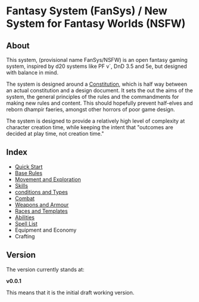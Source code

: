 # Fantasy System (FanSys) / New System for Fantasy Worlds (NSFW)

## About

This system, (provisional name FanSys/NSFW) is an open fantasy gaming system, inspired by d20 systems like PF v`, DnD 3.5 and 5e, but designed with balance in mind.

The system is designed around a [Constitution](constitution.md), which is half way between an actual constitution and a design document. It sets the out the aims of the system, the general principles of the rules and the commandments for making new rules and content. This should hopefully prevent half-elves and reborn dhampir faeries, amongst other horrors of poor game design.

The system is designed to provide a relatively high level of complexity at character creation time, while keeping the intent that "outcomes are decided at play time, not creation time."

## Index

- [Quick Start](quick-start.md)
- [Base Rules](base-rules.md)
- [Movement and Exploration](movement-exploration.md)
- [Skills](skills.md)
- [conditions and Types](conditions-types.md)
- [Combat](combat.md)
- [Weapons and Armour](weapons-armour.md)
- [Races and Templates](races.md)
- [Abilities](abilities.md)
- [Spell List](spell-list.md)
- Equipment and Economy
- Crafting

## Version

The version currently stands at:

**v0.0.1**

This means that it is the initial draft working version.
